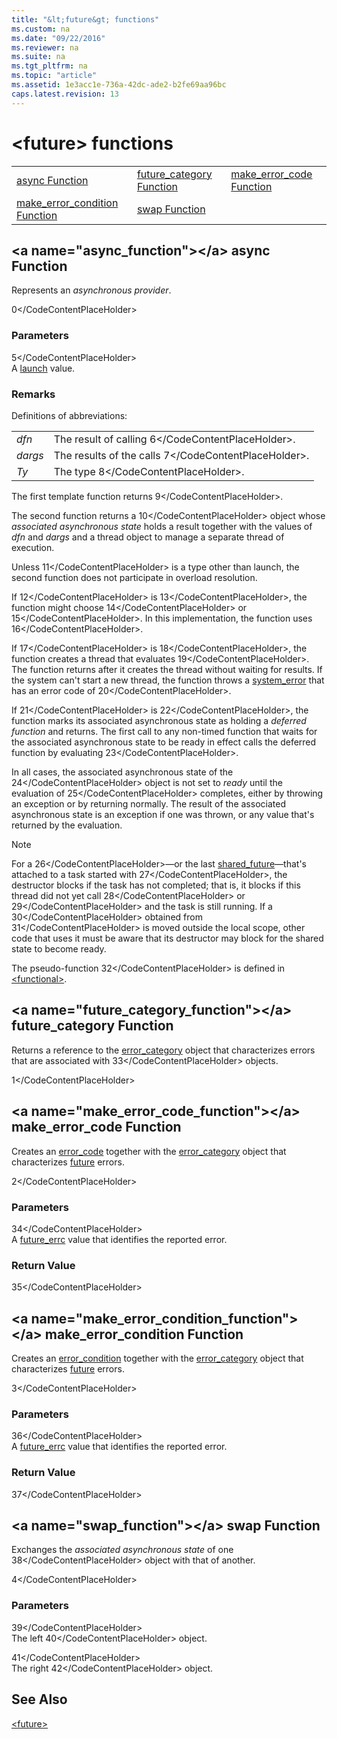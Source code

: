 ```yaml
---
title: "&lt;future&gt; functions"
ms.custom: na
ms.date: "09/22/2016"
ms.reviewer: na
ms.suite: na
ms.tgt_pltfrm: na
ms.topic: "article"
ms.assetid: 1e3acc1e-736a-42dc-ade2-b2fe69aa96bc
caps.latest.revision: 13
---
```

# &lt;future&gt; functions
||||  
|-|-|-|  
|[async Function](#async_function)|[future_category Function](#future_category_function)|[make_error_code Function](#make_error_code_function)|  
|[make_error_condition Function](#make_error_condition_function)|[swap Function](#swap_function)|  
  
##  \<a name="async_function">\</a>  async Function  
 Represents an *asynchronous provider*.  
  
<CodeContentPlaceHolder>0\</CodeContentPlaceHolder>  
### Parameters  
 <CodeContentPlaceHolder>5\</CodeContentPlaceHolder>  
 A [launch](../vs140/-future--enums.md#launch_enumeration) value.  
  
### Remarks  
 Definitions of abbreviations:  
  
|||  
|-|-|  
|*dfn*|The result of calling <CodeContentPlaceHolder>6\</CodeContentPlaceHolder>.|  
|*dargs*|The results of the calls <CodeContentPlaceHolder>7\</CodeContentPlaceHolder>.|  
|*Ty*|The type <CodeContentPlaceHolder>8\</CodeContentPlaceHolder>.|  
  
 The first template function returns <CodeContentPlaceHolder>9\</CodeContentPlaceHolder>.  
  
 The second function returns a <CodeContentPlaceHolder>10\</CodeContentPlaceHolder> object whose *associated asynchronous state* holds a result together with the values of                         *dfn* and                         *dargs* and a thread object to manage a separate thread of execution.  
  
 Unless <CodeContentPlaceHolder>11\</CodeContentPlaceHolder> is a type other than launch, the second function does not participate in overload resolution.  
  
 If <CodeContentPlaceHolder>12\</CodeContentPlaceHolder> is <CodeContentPlaceHolder>13\</CodeContentPlaceHolder>, the function might choose <CodeContentPlaceHolder>14\</CodeContentPlaceHolder> or <CodeContentPlaceHolder>15\</CodeContentPlaceHolder>. In this implementation, the function uses <CodeContentPlaceHolder>16\</CodeContentPlaceHolder>.  
  
 If <CodeContentPlaceHolder>17\</CodeContentPlaceHolder> is <CodeContentPlaceHolder>18\</CodeContentPlaceHolder>, the function creates a thread that evaluates <CodeContentPlaceHolder>19\</CodeContentPlaceHolder>. The function returns after it creates the thread without waiting for results. If the system can't start a new thread, the function throws a [system_error](../vs140/system_error-class.md) that has an error code of <CodeContentPlaceHolder>20\</CodeContentPlaceHolder>.  
  
 If <CodeContentPlaceHolder>21\</CodeContentPlaceHolder> is <CodeContentPlaceHolder>22\</CodeContentPlaceHolder>, the function marks its associated asynchronous state as holding a *deferred function* and returns. The first call to any non-timed function that waits for the associated asynchronous state to be ready in effect calls the deferred function by evaluating <CodeContentPlaceHolder>23\</CodeContentPlaceHolder>.  
  
 In all cases, the associated asynchronous state of the <CodeContentPlaceHolder>24\</CodeContentPlaceHolder> object is not set to *ready* until the evaluation of <CodeContentPlaceHolder>25\</CodeContentPlaceHolder> completes, either by throwing an exception or by returning normally. The result of the associated asynchronous state is an exception if one was thrown, or any value that's returned by the evaluation.  
  
> [!NOTE]
>  For a <CodeContentPlaceHolder>26\</CodeContentPlaceHolder>—or the last [shared_future](../vs140/shared_future-class.md)—that's attached to a task started with <CodeContentPlaceHolder>27\</CodeContentPlaceHolder>, the destructor blocks if the task has not completed; that is, it blocks if this thread did not yet call <CodeContentPlaceHolder>28\</CodeContentPlaceHolder> or <CodeContentPlaceHolder>29\</CodeContentPlaceHolder> and the task is still running. If a <CodeContentPlaceHolder>30\</CodeContentPlaceHolder> obtained from <CodeContentPlaceHolder>31\</CodeContentPlaceHolder> is moved outside the local scope, other code that uses it must be aware that its destructor may block for the shared state to become ready.  
  
 The pseudo-function <CodeContentPlaceHolder>32\</CodeContentPlaceHolder> is defined in [\<functional>](../vs140/-functional-.md).  
  
##  \<a name="future_category_function">\</a>  future_category Function  
 Returns a reference to the [error_category](../vs140/error_category-class.md) object that characterizes errors that are associated with <CodeContentPlaceHolder>33\</CodeContentPlaceHolder> objects.  
  
<CodeContentPlaceHolder>1\</CodeContentPlaceHolder>  
##  \<a name="make_error_code_function">\</a>  make_error_code Function  
 Creates an [error_code](../vs140/error_code-class.md) together with the [error_category](../vs140/error_category-class.md) object that characterizes [future](../vs140/future-class.md) errors.  
  
<CodeContentPlaceHolder>2\</CodeContentPlaceHolder>  
### Parameters  
 <CodeContentPlaceHolder>34\</CodeContentPlaceHolder>  
 A [future_errc](../vs140/-future--enums.md#future_errc_enumeration) value that identifies the reported error.  
  
### Return Value  
 <CodeContentPlaceHolder>35\</CodeContentPlaceHolder>  
  
##  \<a name="make_error_condition_function">\</a>  make_error_condition Function  
 Creates an [error_condition](../vs140/error_condition-class.md) together with the [error_category](../vs140/error_category-class.md) object that characterizes [future](../vs140/future-class.md) errors.  
  
<CodeContentPlaceHolder>3\</CodeContentPlaceHolder>  
### Parameters  
 <CodeContentPlaceHolder>36\</CodeContentPlaceHolder>  
 A [future_errc](../vs140/-future--enums.md#future_errc_enumeration) value that identifies the reported error.  
  
### Return Value  
 <CodeContentPlaceHolder>37\</CodeContentPlaceHolder>  
  
##  \<a name="swap_function">\</a>  swap Function  
 Exchanges the *associated asynchronous state* of one <CodeContentPlaceHolder>38\</CodeContentPlaceHolder> object with that of another.  
  
<CodeContentPlaceHolder>4\</CodeContentPlaceHolder>  
### Parameters  
 <CodeContentPlaceHolder>39\</CodeContentPlaceHolder>  
 The left <CodeContentPlaceHolder>40\</CodeContentPlaceHolder> object.  
  
 <CodeContentPlaceHolder>41\</CodeContentPlaceHolder>  
 The right <CodeContentPlaceHolder>42\</CodeContentPlaceHolder> object.  
  
## See Also  
 [&lt;future&gt;](../vs140/-future-.md)